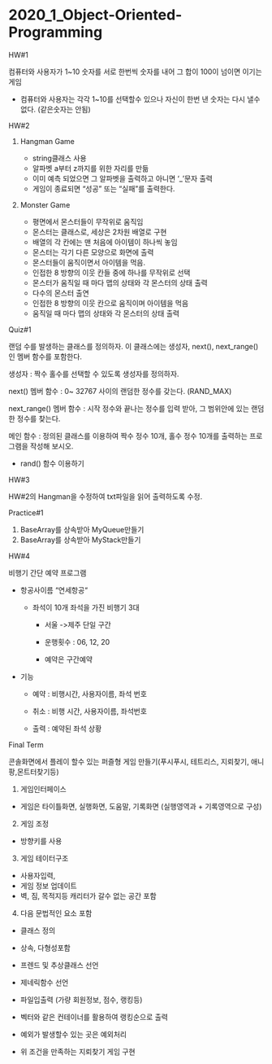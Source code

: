 # 2020_1_Object-Oriented-Programming
HW#1

컴퓨터와 사용자가 1~10 숫자를 서로 한번씩 숫자를 내어 그 합이 100이 넘이면 이기는 게임

- 컴퓨터와 사용자는 각각 1~10를 선택할수 있으나 자신이 한번 낸 숫자는 다시 낼수 없다. (같은숫자는 안됨)

HW#2 

1) Hangman Game
    - string클래스 사용
    - 알파벳 a부터 z까지를 위한 자리를 만듦
    - 이미 예측 되었으면 그 알파벳을 출력하고 아니면 ‘_’문자 출력
    - 게임이 종료되면 “성공” 또는 “실패”를 출력한다.

2) Monster Game
    - 평면에서 몬스터들이 무작위로 움직임
    - 몬스터는 클래스로, 세상은 2차원 배열로 구현
    - 배열의 각 칸에는 맨 처음에 아이템이 하나씩 놓임
    - 몬스터는 각기 다른 모양으로 화면에 출력
    - 몬스터들이 움직이면서 아이템을 먹음.
    - 인접한 8 방향의 이웃 칸들 중에 하나를 무작위로 선택
    - 몬스터가 움직일 때 마다 맵의 상태와 각 몬스터의 상태 출력
    - 다수의 몬스터 출연
    - 인접한 8 방향의 이웃 칸으로 움직이며 아이템을 먹음
    - 움직일 때 마다 맵의 상태와 각 몬스터의 상태 출력

Quiz#1

랜덤 수를 발생하는 클래스를 정의하자.  이 클래스에는 생성자, next(), next_range()인 멤버 함수를 포함한다.

생성자 : 짝수 홀수를 선택할 수 있도록 생성자를 정의하자.

next() 멤버 함수 : 0~ 32767 사이의 랜덤한 정수를 갖는다. (RAND_MAX) 

next_range() 멤버 함수 : 시작 정수와 끝나는 정수를 입력 받아, 그 범위안에 있는 랜덤한 정수를 찾는다.

메인 함수 : 정의된 클래스를 이용하여 짝수 정수 10개, 홀수 정수 10개를 출력하는 프로그램을 작성해 보시오.

  - rand() 함수 이용하기

HW#3

HW#2의 Hangman을 수정하여 txt파일을 읽어 출력하도록 수정.

Practice#1
1) BaseArray를 상속받아 MyQueue만들기
2) BaseArray를 상속받아 MyStack만들기

HW#4

비행기 간단 예약 프로그램

- 항공사이름 “연세항공“

  - 좌석이 10개 좌석을 가진 비행기 3대

    - 서울 ->제주 단일 구간

    - 운행횟수 : 06, 12, 20

    - 예약은 구간예약

- 기능
  
    - 예약 : 비행시간, 사용자이름, 좌석 번호

    - 취소 : 비행 시간, 사용자이름, 좌석번호

    - 출력 : 예약된 좌석 상황


Final Term

콘솔화면에서 플레이 할수 있는 퍼즐형 게임 만들기(푸시푸시, 테트리스, 지뢰찾기, 애니팡,몬트터찾기등)

1) 게임인터페이스
- 게임은 타이틀화면, 실행화면, 도움말, 기록화면 (실행영역과 + 기록영역으로 구성)

2) 게임 조정
- 방향키를 사용

3) 게임 테이터구조
- 사용자입력,
- 게임 정보 업데이트
- 벽, 짐, 목적지등 캐리터가 갈수 없는 공간 포함

4) 다음 문법적인 요소 포함
- 클래스 정의
- 상속, 다형성포함
- 프렌드 및 추상클래스 선언
- 제네릭함수 선언
- 파일입출력 (가량 회원정보, 점수, 랭킹등)
- 벡터와 같은 컨테이너를 활용하여 랭킹순으로 출력
- 예외가 발생할수 있는 곳은 예외처리

- 위 조건을 만족하는 지뢰찾기 게임 구현 
